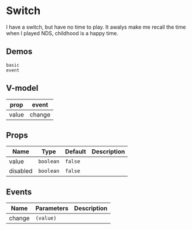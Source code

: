# Switch
I have a switch, but have no time to play. It awalys make me recall the time when I played NDS, childhood is a happy time.
## Demos
```demo
basic
event
```
## V-model
|prop|event|
|-|-|
|value|change|

## Props
|Name|Type|Default|Description|
|-|-|-|-|
|value|`boolean`|`false`||
|disabled|`boolean`|`false`||

## Events
|Name|Parameters|Description|
|-|-|-|
|change|`(value)`||
